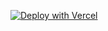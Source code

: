 [![Deploy with Vercel](https://vercel.com/button)](https://vercel.com/new/git/external?repository-url=https%3A%2F%2Fgithub.com%2Feditmodelabs%2Fmsiab%2Ftree%2Fdeploy-v2%2Fthemes%2Flagos?&integration-ids=oac_KxaKzLl1KakFnclDJURDmQtI)
